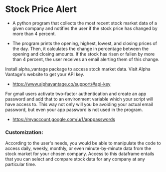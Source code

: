 # Stock Price Alert
 
* A python program that collects the most recent stock market data of a given company
and notifies the user if the stock price has changed by more than 4 percent. 

* The program prints the opening, highest, lowest, and closing prices of the day. Then, it calculates the 
change in percentage between the opening and closing amounts. If the stock has risen or fallen by
more than 4 percent, the user receives an email alerting them of this change. 

Install alpha_vantage package to access stock market data. Visit Alpha Vantage's website to get your
API key. 
* https://www.alphavantage.co/support/#api-key

For gmail users activate two-factor authentication and create an app password and add that to an
environment variable which your script will have access to. This way not only will you be avoiding
your actual email password, but even your app password is not used in the program.
* https://myaccount.google.com/u/1/apppasswords

### Customization:
According to the user's needs, you would be able to manipulate the code to access daily, weekly,
monthly, or even minute-by-minute data from the stock market for your chosen company. Access to this dataframe
entails that you can select and compare stock data for any company at any particular time. 

 
